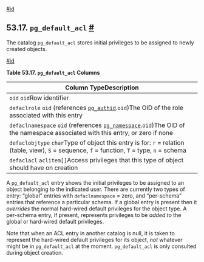 [#id](#CATALOG-PG-DEFAULT-ACL)

## 53.17. `pg_default_acl` [#](#CATALOG-PG-DEFAULT-ACL)

The catalog `pg_default_acl` stores initial privileges to be assigned to newly created objects.

[#id](#id-1.10.4.19.4)

**Table 53.17. `pg_default_acl` Columns**

| Column TypeDescription                                                                                                                                |
| ----------------------------------------------------------------------------------------------------------------------------------------------------- |
| `oid` `oid`Row identifier                                                                                                                             |
| `defaclrole` `oid` (references [`pg_authid`](catalog-pg-authid).`oid`)The OID of the role associated with this entry                                  |
| `defaclnamespace` `oid` (references [`pg_namespace`](catalog-pg-namespace).`oid`)The OID of the namespace associated with this entry, or zero if none |
| `defaclobjtype` `char`Type of object this entry is for: `r` = relation (table, view), `S` = sequence, `f` = function, `T` = type, `n` = schema        |
| `defaclacl` `aclitem[]`Access privileges that this type of object should have on creation                                                             |

A `pg_default_acl` entry shows the initial privileges to be assigned to an object belonging to the indicated user. There are currently two types of entry: “global” entries with `defaclnamespace` = zero, and “per-schema” entries that reference a particular schema. If a global entry is present then it _overrides_ the normal hard-wired default privileges for the object type. A per-schema entry, if present, represents privileges to be _added to_ the global or hard-wired default privileges.

Note that when an ACL entry in another catalog is null, it is taken to represent the hard-wired default privileges for its object, _not_ whatever might be in `pg_default_acl` at the moment. `pg_default_acl` is only consulted during object creation.
